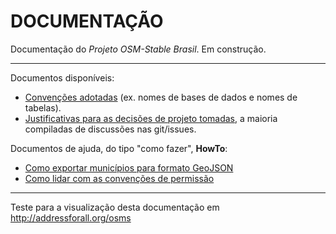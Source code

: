 # DOCUMENTAÇÃO
Documentação do *Projeto OSM-Stable Brasil*. Em construção. 

-----

Documentos disponíveis:

* [Convenções adotadas](Conventions.md) (ex. nomes de bases de dados e nomes de tabelas).
* [Justificativas para as decisões de projeto tomadas](Rationale.md), a maioria compiladas de discussões nas git/issues.

Documentos de ajuda, do tipo "como fazer", **HowTo**:

* [Como exportar municípios para formato GeoJSON](HowTo/cityGeoJSON.md)
* [Como lidar com as convenções de permissão](HowTo/permissions.md)

-----

Teste para a visualização desta documentação em http://addressforall.org/osms
